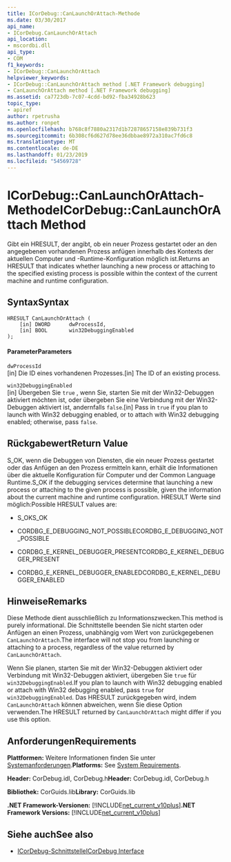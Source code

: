 ```yaml
---
title: ICorDebug::CanLaunchOrAttach-Methode
ms.date: 03/30/2017
api_name:
- ICorDebug.CanLaunchOrAttach
api_location:
- mscordbi.dll
api_type:
- COM
f1_keywords:
- ICorDebug::CanLaunchOrAttach
helpviewer_keywords:
- ICorDebug::CanLaunchOrAttach method [.NET Framework debugging]
- CanLaunchOrAttach method [.NET Framework debugging]
ms.assetid: ca7723db-7c07-4cdd-bd92-fba34928b623
topic_type:
- apiref
author: rpetrusha
ms.author: ronpet
ms.openlocfilehash: b768c8f7880a2317d1b72878657158e839b731f3
ms.sourcegitcommit: 6b308cf6d627d78ee36dbbae8972a310ac7fd6c8
ms.translationtype: MT
ms.contentlocale: de-DE
ms.lasthandoff: 01/23/2019
ms.locfileid: "54569728"
---
```

# <a name="icordebugcanlaunchorattach-method"></a><span data-ttu-id="4f268-102">ICorDebug::CanLaunchOrAttach-Methode</span><span class="sxs-lookup"><span data-stu-id="4f268-102">ICorDebug::CanLaunchOrAttach Method</span></span>
<span data-ttu-id="4f268-103">Gibt ein HRESULT, der angibt, ob ein neuer Prozess gestartet oder an den angegebenen vorhandenen Prozess anfügen innerhalb des Kontexts der aktuellen Computer und -Runtime-Konfiguration möglich ist.</span><span class="sxs-lookup"><span data-stu-id="4f268-103">Returns an HRESULT that indicates whether launching a new process or attaching to the specified existing process is possible within the context of the current machine and runtime configuration.</span></span>  
  
## <a name="syntax"></a><span data-ttu-id="4f268-104">Syntax</span><span class="sxs-lookup"><span data-stu-id="4f268-104">Syntax</span></span>  
  
```  
HRESULT CanLaunchOrAttach (  
    [in] DWORD      dwProcessId,  
    [in] BOOL       win32DebuggingEnabled  
);  
```  
  
#### <a name="parameters"></a><span data-ttu-id="4f268-105">Parameter</span><span class="sxs-lookup"><span data-stu-id="4f268-105">Parameters</span></span>  
 `dwProcessId`  
 <span data-ttu-id="4f268-106">[in] Die ID eines vorhandenen Prozesses.</span><span class="sxs-lookup"><span data-stu-id="4f268-106">[in] The ID of an existing process.</span></span>  
  
 `win32DebuggingEnabled`  
 <span data-ttu-id="4f268-107">[in] Übergeben Sie `true` , wenn Sie, starten Sie mit der Win32-Debuggen aktiviert möchten ist, oder übergeben Sie eine Verbindung mit der Win32-Debuggen aktiviert ist, andernfalls `false`.</span><span class="sxs-lookup"><span data-stu-id="4f268-107">[in] Pass in `true` if you plan to launch with Win32 debugging enabled, or to attach with Win32 debugging enabled; otherwise, pass `false`.</span></span>  
  
## <a name="return-value"></a><span data-ttu-id="4f268-108">Rückgabewert</span><span class="sxs-lookup"><span data-stu-id="4f268-108">Return Value</span></span>  
 <span data-ttu-id="4f268-109">S_OK, wenn die Debuggen von Diensten, die ein neuer Prozess gestartet oder das Anfügen an den Prozess ermitteln kann, erhält die Informationen über die aktuelle Konfiguration für Computer und der Common Language Runtime.</span><span class="sxs-lookup"><span data-stu-id="4f268-109">S_OK if the debugging services determine that launching a new process or attaching to the given process is possible, given the information about the current machine and runtime configuration.</span></span> <span data-ttu-id="4f268-110">HRESULT Werte sind möglich:</span><span class="sxs-lookup"><span data-stu-id="4f268-110">Possible HRESULT values are:</span></span>  
  
-   <span data-ttu-id="4f268-111">S_OK</span><span class="sxs-lookup"><span data-stu-id="4f268-111">S_OK</span></span>  
  
-   <span data-ttu-id="4f268-112">CORDBG_E_DEBUGGING_NOT_POSSIBLE</span><span class="sxs-lookup"><span data-stu-id="4f268-112">CORDBG_E_DEBUGGING_NOT_POSSIBLE</span></span>  
  
-   <span data-ttu-id="4f268-113">CORDBG_E_KERNEL_DEBUGGER_PRESENT</span><span class="sxs-lookup"><span data-stu-id="4f268-113">CORDBG_E_KERNEL_DEBUGGER_PRESENT</span></span>  
  
-   <span data-ttu-id="4f268-114">CORDBG_E_KERNEL_DEBUGGER_ENABLED</span><span class="sxs-lookup"><span data-stu-id="4f268-114">CORDBG_E_KERNEL_DEBUGGER_ENABLED</span></span>  
  
## <a name="remarks"></a><span data-ttu-id="4f268-115">Hinweise</span><span class="sxs-lookup"><span data-stu-id="4f268-115">Remarks</span></span>  
 <span data-ttu-id="4f268-116">Diese Methode dient ausschließlich zu Informationszwecken.</span><span class="sxs-lookup"><span data-stu-id="4f268-116">This method is purely informational.</span></span> <span data-ttu-id="4f268-117">Die Schnittstelle beenden Sie nicht starten oder Anfügen an einen Prozess, unabhängig vom Wert von zurückgegebenen `CanLaunchOrAttach`.</span><span class="sxs-lookup"><span data-stu-id="4f268-117">The interface will not stop you from launching or attaching to a process, regardless of the value returned by `CanLaunchOrAttach`.</span></span>  
  
 <span data-ttu-id="4f268-118">Wenn Sie planen, starten Sie mit der Win32-Debuggen aktiviert oder Verbindung mit Win32-Debuggen aktiviert, übergeben Sie `true` für `win32DebuggingEnabled`.</span><span class="sxs-lookup"><span data-stu-id="4f268-118">If you plan to launch with Win32 debugging enabled or attach with Win32 debugging enabled, pass `true` for `win32DebuggingEnabled`.</span></span> <span data-ttu-id="4f268-119">Das HRESULT zurückgegeben wird, indem `CanLaunchOrAttach` können abweichen, wenn Sie diese Option verwenden.</span><span class="sxs-lookup"><span data-stu-id="4f268-119">The HRESULT returned by `CanLaunchOrAttach` might differ if you use this option.</span></span>  
  
## <a name="requirements"></a><span data-ttu-id="4f268-120">Anforderungen</span><span class="sxs-lookup"><span data-stu-id="4f268-120">Requirements</span></span>  
 <span data-ttu-id="4f268-121">**Plattformen:** Weitere Informationen finden Sie unter [Systemanforderungen](../../../../docs/framework/get-started/system-requirements.md).</span><span class="sxs-lookup"><span data-stu-id="4f268-121">**Platforms:** See [System Requirements](../../../../docs/framework/get-started/system-requirements.md).</span></span>  
  
 <span data-ttu-id="4f268-122">**Header:** CorDebug.idl, CorDebug.h</span><span class="sxs-lookup"><span data-stu-id="4f268-122">**Header:** CorDebug.idl, CorDebug.h</span></span>  
  
 <span data-ttu-id="4f268-123">**Bibliothek:** CorGuids.lib</span><span class="sxs-lookup"><span data-stu-id="4f268-123">**Library:** CorGuids.lib</span></span>  
  
 <span data-ttu-id="4f268-124">**.NET Framework-Versionen:** [!INCLUDE[net_current_v10plus](../../../../includes/net-current-v10plus-md.md)]</span><span class="sxs-lookup"><span data-stu-id="4f268-124">**.NET Framework Versions:** [!INCLUDE[net_current_v10plus](../../../../includes/net-current-v10plus-md.md)]</span></span>  
  
## <a name="see-also"></a><span data-ttu-id="4f268-125">Siehe auch</span><span class="sxs-lookup"><span data-stu-id="4f268-125">See also</span></span>
- [<span data-ttu-id="4f268-126">ICorDebug-Schnittstelle</span><span class="sxs-lookup"><span data-stu-id="4f268-126">ICorDebug Interface</span></span>](../../../../docs/framework/unmanaged-api/debugging/icordebug-interface.md)
